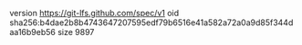 version https://git-lfs.github.com/spec/v1
oid sha256:b4dae2b8b4743647207595edf79b6516e41a582a72a0a9d85f344daa16b9eb56
size 9897
